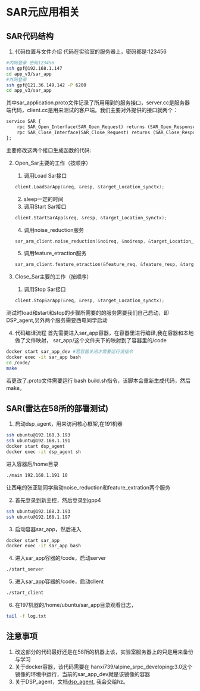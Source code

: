 # SAR元应用相关


## SAR代码结构
1. 代码位置与文件介绍
代码在实验室的服务器上，密码都是:123456
```bash
#内网登录 密码123456
ssh gpf@192.168.1.147
cd app_v3/sar_app
#外网登录
ssh gpf@121.36.149.142 -P 6200
cd app_v3/sar_app
```
其中sar_application.proto文件记录了所用用到的服务接口，server.cc是服务器端代码，client.cc是用来测试的客户端。我们主要对外提供的接口就两个：
```proto
service SAR {
    rpc SAR_Open_Interface(SAR_Open_Request) returns (SAR_Open_Response);
    rpc SAR_Close_Interface(SAR_Close_Request) returns (SAR_Close_Response);
};
```
主要修改这两个接口生成函数的代码:

2. Open_Sar主要的工作（按顺序）
    1. 调用Load Sar接口
    ```c++
    client.LoadSarApp(&req, &resp, &target_Location_synctx);
    ```
    2. sleep一定的时间
    3. 调用Start Sar接口
    ```c++
    client.StartSarApp(&req, &resp, &target_Location_synctx);
    ```
    4. 调用noise_reduction服务
    ```c++
    sar_arm_client.noise_reduction(&noireq, &noiresp, &target_Location_synctx);
    ```
    5. 调用feature_etraction服务
    ```c++
    sar_arm_client.feature_etraction(&feature_req, &feature_resp, &target_Location_synctx);
    ```


3. Close_Sar主要的工作（按顺序）
    1. 调用Stop Sar接口
    ```c++
    client.StopSarApp(&req, &resp, &target_Location_synctx);
    ```
测试时load和start和stop的步骤所需要的的服务需要我们自己启动，即DSP_agent,另外两个服务需要西电同学启动

4. 代码编译流程
首先需要进入sar_app容器，在容器里进行编译,我在容器和本地做了文件映射，
sar_app/这个文件夹下的映射到了容器里的/code
```bash
docker start sar_app_dev #若容器关闭才需要运行该指令
docker exec -it sar_app bash
cd /code/
make
```
若更改了.proto文件需要运行 bash build.sh指令，该脚本会重新生成代码，然后make。

## SAR(雷达在58所的部署测试)

1. 启动dsp_agent，用来访问核心框架,在191机器
```bash
ssh ubuntu@192.168.3.193
ssh ubuntu@192.168.1.191
docker start dsp_agent
docker exec -it dsp_agent sh
```
进入容器后/home目录
```bash
./main 192.168.1.191 10
```
让西电的张亚聪同学启动noise_reduction和feature_extration两个服务

2. 首先登录到新主控，然后登录到gpp4
```bash
ssh ubuntu@192.168.3.193
ssh ubuntu@192.168.1.197
```
3. 启动容器sar_app，然后进入
```bash
docker start sar_app
docker exec -it sar_app bash
```

4. 进入sar_app容器的/code，启动server
```bash
./start_server
```

5. 进入sar_app容器的/code，启动client
```bash
./start_client
```

6. 在197机器的/home/ubuntu/sar_app目录观看日志，
```bash
tail -f log.txt
```

## 注意事项
1. 改这部分的代码最好还是在58所的机器上该，实验室服务器上的只是用来备份与学习
2. 关于docker容器，该代码需要在 hanxi739/alpine_srpc_developing:3.0这个镜像的环境中运行，当前的sar_app_dev就是该镜像的容器
3. 关于DSP_agent，文档[dsp_agent](dsp_agent.md), 我会交给hz。
